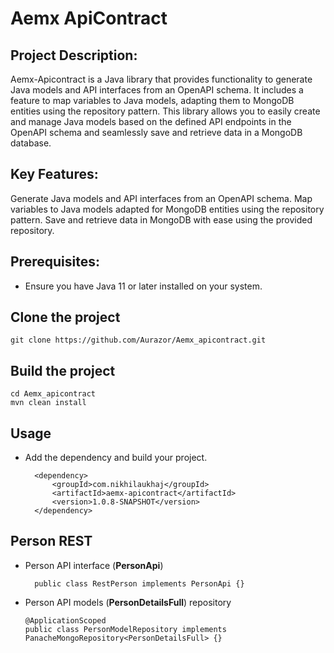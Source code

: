 # Aemx ApiContract
## Project Description:

Aemx-Apicontract is a Java library that provides functionality to generate Java models and API interfaces from an OpenAPI schema. It includes a feature to map variables to Java models, adapting them to MongoDB entities using the repository pattern. This library allows you to easily create and manage Java models based on the defined API endpoints in the OpenAPI schema and seamlessly save and retrieve data in a MongoDB database.

## Key Features:

Generate Java models and API interfaces from an OpenAPI schema.
Map variables to Java models adapted for MongoDB entities using the repository pattern.
Save and retrieve data in MongoDB with ease using the provided repository.

## Prerequisites:
* Ensure you have Java 11 or later installed on your system.

## Clone the project
    git clone https://github.com/Aurazor/Aemx_apicontract.git
## Build the project
    cd Aemx_apicontract
    mvn clean install
## Usage
* Add the dependency and build your project.

        <dependency>
            <groupId>com.nikhilaukhaj</groupId>
            <artifactId>aemx-apicontract</artifactId>
            <version>1.0.8-SNAPSHOT</version>
        </dependency>
## Person REST
* Person API interface (**PersonApi**)

        public class RestPerson implements PersonApi {}
* Person API models (**PersonDetailsFull**) repository

      @ApplicationScoped
      public class PersonModelRepository implements PanacheMongoRepository<PersonDetailsFull> {}
         




    





